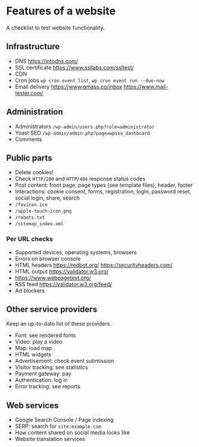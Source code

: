 # Features of a website

A checklist to test website functionality.

## Infrastructure

- DNS https://intodns.com/
- SSL certificate https://www.ssllabs.com/ssltest/
- CDN
- Cron jobs `wp cron event list`, `wp cron event run --due-now`
- Email delivery https://www.gmass.co/inbox https://www.mail-tester.com/

## Administration

- Administrators `/wp-admin/users.php?role=administrator`
- Yoast SEO `/wp-admin/admin.php?page=wpseo_dashboard`
- Comments

## Public parts

- Delete cookies!
- Check `HTTP/200` and `HTTP/404` response status codes
- Post content: front page, page types (see template files), header, footer
- Interactions: cookie consent, forms, registration, login, password reset, social login, share, search
- `/favicon.ico`
- `/apple-touch-icon.png`
- `/robots.txt`
- `/sitemap_index.xml`

### Per URL checks

- Supported devices, operating systems, browsers
- Errors on browser console
- HTML headers https://redbot.org/ https://securityheaders.com/
- HTML output https://validator.w3.org/
- https://www.webpagetest.org/
- RSS feed https://validator.w3.org/feed/
- Ad blockers

## Other service providers

Keep an up-to-date list of these providers.

- Font: see rendered fonts
- Video: play a video
- Map: load map
- HTML widgets
- Advertisement: check event submission
- Visitor tracking: see statistics
- Payment gateway: pay
- Authentication: log in
- Error tracking: see reports

## Web services

- Google Search Console / Page indexing
- SERP: search for `site:example.com`
- How content shared on social media looks like
- Website translation services
